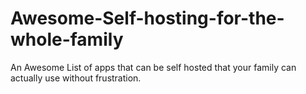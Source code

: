 # Awesome-Self-hosting-for-the-whole-family
An Awesome List of apps that can be self hosted that your family can actually use without frustration. 
